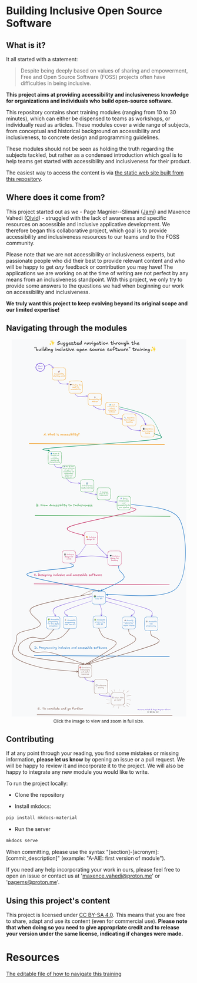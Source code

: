 # Building Inclusive Open Source Software

## What is it?

It all started with a statement:

> Despite being deeply based on values of sharing and empowerment, Free and Open Source Software (FOSS) projects often have difficulties in being inclusive.

**This project aims at providing accessibility and inclusiveness knowledge for organizations and individuals who build open-source software.**

This repository contains short training modules (ranging from 10 to 30 minutes), which can either be dispensed to teams as workshops, or individually read as articles. These modules cover a wide range of subjects, from conceptual and historical background on accessibility and inclusiveness, to concrete design and programming guidelines.

These modules should not be seen as holding the truth regarding the subjects tackled, but rather as a condensed introduction which goal is to help teams get started with accessibility and inclusiveness for their product.

The easiest way to access the content is via [the static web site built from this repository](https://page-and-maxence.github.io/building-inclusive-open-source-software/).

## Where does it come from?

This project started out as we - Page Magnier--Slimani ([Jami](https://jami.net/)) and Maxence Vahedi ([Olvid](https://olvid.io)) - struggled with the lack of awareness and specific resources on accessible and inclusive applicative development. We therefore began this collaborative project, which goal is to provide accessibility and inclusiveness resources to our teams and to the FOSS community.

Please note that we are not accessibility or inclusiveness experts, but passionate people who did their best to provide relevant content and who will be happy to get *any* feedback or contribution you may have! The applications we are working on at the time of writing are not perfect by any means from an inclusiveness standpoint. With this project, we only try to provide some answers to the questions we had when beginning our work on accessibility and inclusiveness.

**We truly want this project to keep evolving beyond its original scope and our limited expertise!**

## Navigating through the modules

<div style="text-align: center;">
    <a href="resources/navigateThroughTheTrainingV2.png" target="_blank" style="display: inline-block;">
        <img src="resources/navigateThroughTheTrainingV2.png" alt="A navigation schematic. The first section is made to be navigated in a linear way except the platform specific assistive technologies that can be skipped. The second section is linear. The third section expects you to go through the base Inclusive Design module and then to the platform you are working on. You can skip this section if you are not a designer. As for the design section, the design platform has a base module and specific ones for different frameworks. The last conclusion section is linear." style="max-width: 100%; height: auto; cursor: zoom-in;" />
    </a>
    <br>
    <small>Click the image to view and zoom in full size.</small>
</div>

## Contributing

If at any point through your reading, you find some mistakes or missing information, **please let us know** by opening an issue or a pull request. We will be happy to review it and incorporate it to the project. We will also be happy to integrate any new module you would like to write.

To run the project locally:

- Clone the repository

-  Install mkdocs:
```bash
pip install mkdocs-material
```

- Run the server

```bash
mkdocs serve
```

When committing, please use the syntax "[section]-[acronym]: [commit_description]" (example: "A-AIE: first version of module").

If you need any help incorporating your work in ours, please feel free to open an issue or contact us at 'maxence.vahedi@proton.me' or 'pagems@proton.me'.

## Using this project's content

This project is licensed under [CC BY-SA 4.0](https://creativecommons.org/licenses/by-sa/4.0/). This means that you are free to share, adapt and use its content (even for commercial use). **Please note that when doing so you need to give appropriate credit and to release your version under the same license, indicating if changes were made.**

# Resources
[The editable file of how to navigate this training](resources/navigateThroughTheTrainingV2.crswap)
